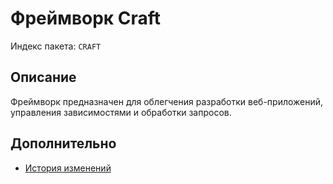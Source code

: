 # Фреймворк Craft

Индекс пакета: `CRAFT`

## Описание

Фреймворк предназначен для облегчения разработки веб-приложений, управления зависимостями и обработки запросов.

## Дополнительно

- [История изменений](CHANGELOG.md)
